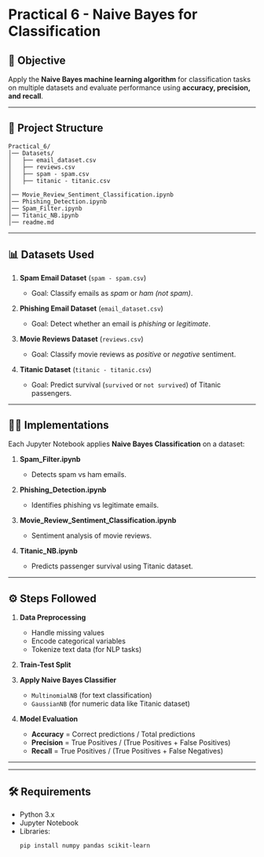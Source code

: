 # Practical 6 - Naive Bayes for Classification

## 📌 Objective
Apply the **Naive Bayes machine learning algorithm** for classification tasks on multiple datasets and evaluate performance using **accuracy, precision, and recall**.

---

## 📂 Project Structure
```
Practical_6/
│── Datasets/
│   ├── email_dataset.csv
│   ├── reviews.csv
│   ├── spam - spam.csv
│   ├── titanic - titanic.csv
│
│── Movie_Review_Sentiment_Classification.ipynb
│── Phishing_Detection.ipynb
│── Spam_Filter.ipynb
│── Titanic_NB.ipynb
│── readme.md
```

---

## 📊 Datasets Used
1. **Spam Email Dataset** (`spam - spam.csv`)  
   - Goal: Classify emails as *spam* or *ham (not spam)*.

2. **Phishing Email Dataset** (`email_dataset.csv`)  
   - Goal: Detect whether an email is *phishing* or *legitimate*.

3. **Movie Reviews Dataset** (`reviews.csv`)  
   - Goal: Classify movie reviews as *positive* or *negative* sentiment.

4. **Titanic Dataset** (`titanic - titanic.csv`)  
   - Goal: Predict survival (`survived` or `not survived`) of Titanic passengers.

---

## 🧑‍💻 Implementations
Each Jupyter Notebook applies **Naive Bayes Classification** on a dataset:

1. **Spam_Filter.ipynb**  
   - Detects spam vs ham emails.  

2. **Phishing_Detection.ipynb**  
   - Identifies phishing vs legitimate emails.  

3. **Movie_Review_Sentiment_Classification.ipynb**  
   - Sentiment analysis of movie reviews.  

4. **Titanic_NB.ipynb**  
   - Predicts passenger survival using Titanic dataset.  

---

## ⚙️ Steps Followed
1. **Data Preprocessing**  
   - Handle missing values  
   - Encode categorical variables  
   - Tokenize text data (for NLP tasks)  

2. **Train-Test Split**  

3. **Apply Naive Bayes Classifier**  
   - `MultinomialNB` (for text classification)  
   - `GaussianNB` (for numeric data like Titanic dataset)  

4. **Model Evaluation**  
   - **Accuracy** = Correct predictions / Total predictions  
   - **Precision** = True Positives / (True Positives + False Positives)  
   - **Recall** = True Positives / (True Positives + False Negatives)  

---



---

## 🛠️ Requirements
- Python 3.x  
- Jupyter Notebook  
- Libraries:  
  ```bash
  pip install numpy pandas scikit-learn
  ```